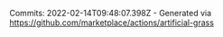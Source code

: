 Commits: 2022-02-14T09:48:07.398Z - Generated via https://github.com/marketplace/actions/artificial-grass
<br>
